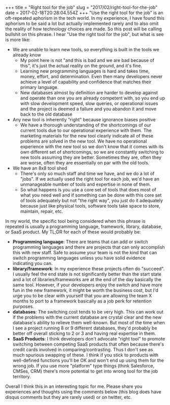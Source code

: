 +++
title = "Right tool for the job"
slug = "2017/02/right-tool-for-the-job"
date = 2017-02-18T20:28:04.554Z
+++
"Use the right tool for the job" is an oft-repeated aphorism in the tech world. In my experience, I have found this aphorism to be said a lot but actually implemented rarely and to also omit the reality of how technology choices are made. So this post will be calling bullshit on this phrase. I hear "Use the right tool for the job", but what is see is more like:

- We are unable to learn new tools, so everything is built in the tools we already know
  - My point here is not "and this is bad and we are bad because of this", it's just the actual reality on the ground, and it's fine.
  - Learning new programming languages is hard and takes time, money, effort, and determination. Even then many developers never achieve a level of capability and confidence that matches their primary language.
  - New databases almost by definition are harder to develop against and operate than one you are already competent with, so you end up with slow development speed, slow queries, or operational issues and the project is deemed a failure and you abandon it and move back to the old database
- Any new tool is inherently "right" because ignorance biases positive
  - We have a thorough understanding of the shortcomings of our current tools due to our operational experience with them. The marketing materials for the new tool clearly indicate all of these problems are solved in the new tool. We have no operational experience with the new tool so we don't know that it comes with its own different set of shortcomings, so we are constantly switching to new tools assuming they are better. Sometimes they are, often they are worse, often they are essentially on par with the old tools.
- We have an 8x8 tool shed
  - There's only so much staff and time we have, and we do a lot of "jobs". If we actually used the right tool for each job, we'd have an unmanageable number of tools and expertise in none of them.
  - So what happens is you use a core set of tools that does most of what you need well and if something can be done with this core set of tools adequately but not "the right way", you just do it adequately because just like physical tools, software tools take space to store, maintain, repair, etc.

In my world, the specific tool being considered when this phrase is repeated is usually a programming language, framework, library, database, or SaaS product. My TL;DR for each of these would probably be:

- **Programming language**: There are teams that can add or switch programming languages and there are projects that can only accomplish this with new staff. Safe to assume your team is not the kind that can switch programming languages unless you have solid evidence indicating you can.
- **library/framework**: In my experience these projects often do "succeed". I usually feel the end state is not significantly better than the start state and a lot of libraries/frameworks are at the end of the day basically the same tool. However, if your developers enjoy the switch and have more fun in the new framework, it might be worth the business cost, but I'd urge you to be clear with yourself that you are allowing the team X months to port to a framework basically as a job perk for retention purposes.
- **databases**: The switching cost tends to be very high. This can work out if the problems with the current database are crystal clear and the new database's ability to relieve them well-known. But most of the time when I see a project running 8 or 9 different databases, they'd probably be better off overall sticking to 2 or 3 and having real expertise in them.
- **SaaS Products**: I think developers don't advocate "right tool" to promote switching between competing SaaS products that often because there's credit cards involved in comparing/contrasting. Thus I don't see as much spurious swapping of these. I think if you stick to products with well-defined functions you'll be OK and won't end up using them for the wrong job. If you use more "platform" type things (think Salesforce, CMSes, CRM) there's more potential to get into wrong tool for the job territory.

Overall I think this in an interesting topic for me. Please share you experiences and thoughts using the comments below (this blog does have disqus comments but they are rarely used) or on twitter, etc.
